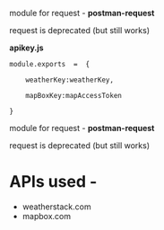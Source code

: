 module for request - **postman-request**

request is deprecated (but still works)

**apikey.js**

	module.exports  =  {

		weatherKey:weatherKey,

		mapBoxKey:mapAccessToken

	}
module for request - **postman-request**

request is deprecated (but still works)

**APIs used -**
=
 - weatherstack.com
 - mapbox.com